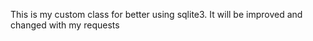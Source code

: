 This is my custom class for better using sqlite3. 
It will be improved and changed with my requests 